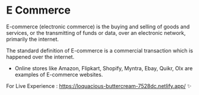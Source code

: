 # E Commerce

E-commerce (electronic commerce) is the buying and selling of goods and services, or the transmitting of funds or data, over an electronic network, primarily the internet.


The standard definition of E-commerce is a commercial transaction which is happened over the internet.

- Online stores like Amazon, Flipkart, Shopify, Myntra, Ebay, Quikr, Olx are examples of E-commerce websites. 

For Live Experience : https://loquacious-buttercream-7528dc.netlify.app/ ✨
